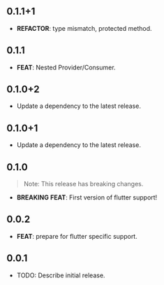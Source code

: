 ## 0.1.1+1

 - **REFACTOR**: type mismatch, protected method.

## 0.1.1

 - **FEAT**: Nested Provider/Consumer.

## 0.1.0+2

 - Update a dependency to the latest release.

## 0.1.0+1

 - Update a dependency to the latest release.

## 0.1.0

> Note: This release has breaking changes.

 - **BREAKING** **FEAT**: First version of flutter support!

## 0.0.2

 - **FEAT**: prepare for flutter specific support.

## 0.0.1

* TODO: Describe initial release.
